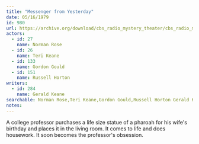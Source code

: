 ```yaml
---
title: "Messenger from Yesterday"
date: 05/16/1979
id: 980
url: https://archive.org/download/cbs_radio_mystery_theater/cbs_radio_mystery_theater-0951-1000.zip/cbs_radio_mystery_theater-0951-1000%2Fcbsrmt_0980_messenger_from_yesterday.mp3
actors:  
  - id: 27
    name: Norman Rose  
  - id: 26
    name: Teri Keane  
  - id: 133
    name: Gordon Gould  
  - id: 151
    name: Russell Horton
writers:  
  - id: 284
    name: Gerald Keane
searchable: Norman Rose,Teri Keane,Gordon Gould,Russell Horton Gerald Keane
notes:  
---
```

A college professor purchases a life size statue of a pharoah for his wife's birthday and places it in the living room. It comes to life and does housework. It soon becomes the professor's obsession.